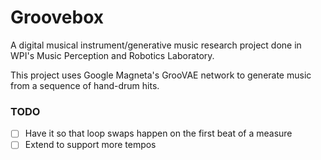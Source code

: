 # Groovebox

A digital musical instrument/generative music research project done in WPI's Music Perception and Robotics Laboratory. 

This project uses Google Magneta's GrooVAE network to generate music from a sequence of hand-drum hits.

### TODO
- [ ] Have it so that loop swaps happen on the first beat of a measure
- [ ] Extend to support more tempos 